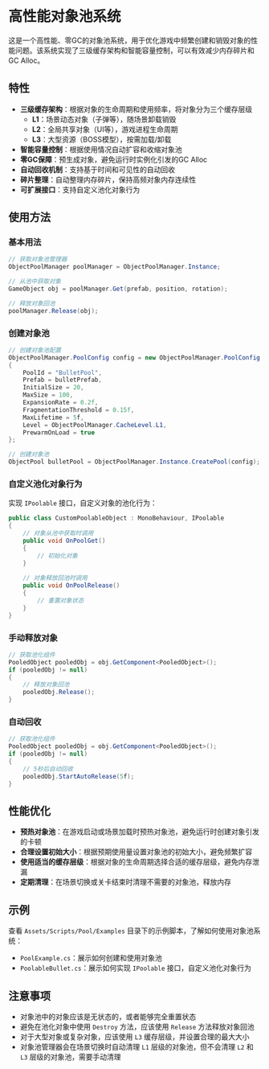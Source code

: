 # 高性能对象池系统

这是一个高性能、零GC的对象池系统，用于优化游戏中频繁创建和销毁对象的性能问题。该系统实现了三级缓存架构和智能容量控制，可以有效减少内存碎片和GC Alloc。

## 特性

- **三级缓存架构**：根据对象的生命周期和使用频率，将对象分为三个缓存层级
  - **L1**：场景动态对象（子弹等），随场景卸载销毁
  - **L2**：全局共享对象（UI等），游戏进程生命周期
  - **L3**：大型资源（BOSS模型），按需加载/卸载
- **智能容量控制**：根据使用情况自动扩容和收缩对象池
- **零GC保障**：预生成对象，避免运行时实例化引发的GC Alloc
- **自动回收机制**：支持基于时间和可见性的自动回收
- **碎片整理**：自动整理内存碎片，保持高频对象内存连续性
- **可扩展接口**：支持自定义池化对象行为

## 使用方法

### 基本用法

```csharp
// 获取对象池管理器
ObjectPoolManager poolManager = ObjectPoolManager.Instance;

// 从池中获取对象
GameObject obj = poolManager.Get(prefab, position, rotation);

// 释放对象回池
poolManager.Release(obj);
```

### 创建对象池

```csharp
// 创建对象池配置
ObjectPoolManager.PoolConfig config = new ObjectPoolManager.PoolConfig
{
    PoolId = "BulletPool",
    Prefab = bulletPrefab,
    InitialSize = 20,
    MaxSize = 100,
    ExpansionRate = 0.2f,
    FragmentationThreshold = 0.15f,
    MaxLifetime = 5f,
    Level = ObjectPoolManager.CacheLevel.L1,
    PrewarmOnLoad = true
};

// 创建对象池
ObjectPool bulletPool = ObjectPoolManager.Instance.CreatePool(config);
```

### 自定义池化对象行为

实现 `IPoolable` 接口，自定义对象的池化行为：

```csharp
public class CustomPoolableObject : MonoBehaviour, IPoolable
{
    // 对象从池中获取时调用
    public void OnPoolGet()
    {
        // 初始化对象
    }
    
    // 对象释放回池时调用
    public void OnPoolRelease()
    {
        // 重置对象状态
    }
}
```

### 手动释放对象

```csharp
// 获取池化组件
PooledObject pooledObj = obj.GetComponent<PooledObject>();
if (pooledObj != null)
{
    // 释放对象回池
    pooledObj.Release();
}
```

### 自动回收

```csharp
// 获取池化组件
PooledObject pooledObj = obj.GetComponent<PooledObject>();
if (pooledObj != null)
{
    // 5秒后自动回收
    pooledObj.StartAutoRelease(5f);
}
```

## 性能优化

- **预热对象池**：在游戏启动或场景加载时预热对象池，避免运行时创建对象引发的卡顿
- **合理设置初始大小**：根据预期使用量设置对象池的初始大小，避免频繁扩容
- **使用适当的缓存层级**：根据对象的生命周期选择合适的缓存层级，避免内存泄漏
- **定期清理**：在场景切换或关卡结束时清理不需要的对象池，释放内存

## 示例

查看 `Assets/Scripts/Pool/Examples` 目录下的示例脚本，了解如何使用对象池系统：

- `PoolExample.cs`：展示如何创建和使用对象池
- `PoolableBullet.cs`：展示如何实现 `IPoolable` 接口，自定义池化对象行为

## 注意事项

- 对象池中的对象应该是无状态的，或者能够完全重置状态
- 避免在池化对象中使用 `Destroy` 方法，应该使用 `Release` 方法释放对象回池
- 对于大型对象或复杂对象，应该使用 `L3` 缓存层级，并设置合理的最大大小
- 对象池管理器会在场景切换时自动清理 `L1` 层级的对象池，但不会清理 `L2` 和 `L3` 层级的对象池，需要手动清理 